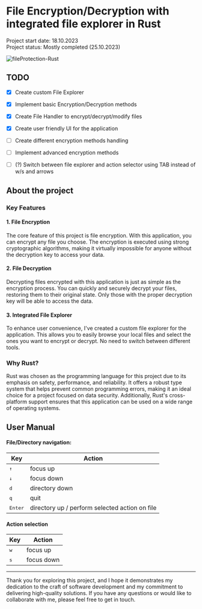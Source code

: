 # File Encryption/Decryption with integrated file explorer in Rust
Project start date: 18.10.2023  
Project status: Mostly completed (25.10.2023)  

![fileProtection-Rust](https://github.com/WiktorB2004/File_Protection-Rust/assets/62223421/70fe4352-80e8-47d9-b0d5-9da9c1874344)

## TODO
- [x] Create custom File Explorer
- [x] Implement basic Encryption/Decryption methods
- [x] Create File Handler to encrypt/decrypt/modify files
- [x] Create user friendly UI for the application
- [ ] Create different encryption methods handling
- [ ] Implement advanced encryption methods
- [ ] (?) Switch between file explorer and action selector using TAB instead of w/s and arrows



## About the project
### Key Features
#### 1. File Encryption  
The core feature of this project is file encryption. With this application, you can encrypt any file you choose. The encryption is executed using strong cryptographic algorithms, making it virtually impossible for anyone without the decryption key to access your data.

#### 2. File Decryption    
Decrypting files encrypted with this application is just as simple as the encryption process. You can quickly and securely decrypt your files, restoring them to their original state. Only those with the proper decryption key will be able to access the data.

#### 3. Integrated File Explorer   
To enhance user convenience, I've created a custom file explorer for the application. This allows you to easily browse your local files and select the ones you want to encrypt or decrypt. No need to switch between different tools.

### Why Rust?
Rust was chosen as the programming language for this project due to its emphasis on safety, performance, and reliability. It offers a robust type system that helps prevent common programming errors, making it an ideal choice for a project focused on data security. Additionally, Rust's cross-platform support ensures that this application can be used on a wide range of operating systems.

## User Manual
#### File/Directory navigation:
| Key | Action |
| ------------- | ------------- |
| <kbd>&uparrow;</kbd> | focus up  |
| <kbd>&downarrow;</kbd> | focus down |
| <kbd>d</kbd> | directory down |
| <kbd>q</kbd> | quit |
| <kbd>Enter</kbd> | directory up / perform selected action on file |

#### Action selection
| Key | Action |
| ------------- | ------------- |
| <kbd>w</kbd> | focus up |
| <kbd>s</kbd> | focus down |

- - - -
Thank you for exploring this project, and I hope it demonstrates my dedication to the craft of software development and my commitment to delivering high-quality solutions. If you have any questions or would like to collaborate with me, please feel free to get in touch.








